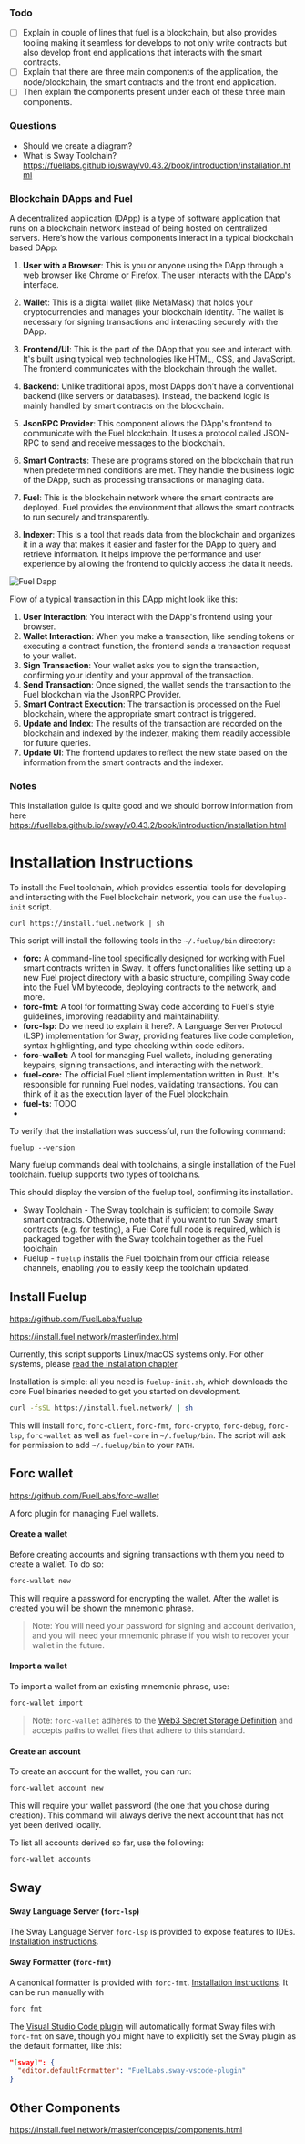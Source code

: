 ### Todo

- [ ] Explain in couple of lines that fuel is a blockchain, but also provides tooling making it seamless for
  develops to not only write contracts but also develop front end applications that interacts with the smart contracts.
- [ ] Explain that there are three main components of the application, the node/blockchain, the smart contracts and the
  front end application.
- [ ] Then explain the components present under each of these three main components.

### Questions

- Should we create a diagram?
- What is Sway Toolchain? https://fuellabs.github.io/sway/v0.43.2/book/introduction/installation.html

### Blockchain DApps and Fuel
A decentralized application (DApp) is a type of software application that runs on a blockchain network instead of being hosted on centralized servers. Here’s how the various components interact in a typical blockchain based DApp:

1. **User with a Browser**: This is you or anyone using the DApp through a web browser like Chrome or Firefox. The user interacts with the DApp's interface.

2. **Wallet**: This is a digital wallet (like MetaMask) that holds your cryptocurrencies and manages your blockchain identity. The wallet is necessary for signing transactions and interacting securely with the DApp.

3. **Frontend/UI**: This is the part of the DApp that you see and interact with. It's built using typical web technologies like HTML, CSS, and JavaScript. The frontend communicates with the blockchain through the wallet.

4. **Backend**: Unlike traditional apps, most DApps don’t have a conventional backend (like servers or databases). Instead, the backend logic is mainly handled by smart contracts on the blockchain.

5. **JsonRPC Provider**: This component allows the DApp's frontend to communicate with the Fuel blockchain. It uses a protocol called JSON-RPC to send and receive messages to the blockchain.

6. **Smart Contracts**: These are programs stored on the blockchain that run when predetermined conditions are met. They handle the business logic of the DApp, such as processing transactions or managing data.

7. **Fuel**: This is the blockchain network where the smart contracts are deployed. Fuel provides the environment that allows the smart contracts to run securely and transparently.

8. **Indexer**: This is a tool that reads data from the blockchain and organizes it in a way that makes it easier and faster for the DApp to query and retrieve information. It helps improve the performance and user experience by allowing the frontend to quickly access the data it needs.

![Fuel Dapp](https://raw.githubusercontent.com/RobinNagpal/fuels-token-example/main/assets/images/fuel_dapp.png)

Flow of a typical transaction in this DApp might look like this:

1. **User Interaction**: You interact with the DApp's frontend using your browser.
2. **Wallet Interaction**: When you make a transaction, like sending tokens or executing a contract function, the frontend sends a transaction request to your wallet.
3. **Sign Transaction**: Your wallet asks you to sign the transaction, confirming your identity and your approval of the transaction.
4. **Send Transaction**: Once signed, the wallet sends the transaction to the Fuel blockchain via the JsonRPC Provider.
5. **Smart Contract Execution**: The transaction is processed on the Fuel blockchain, where the appropriate smart contract is triggered.
6. **Update and Index**: The results of the transaction are recorded on the blockchain and indexed by the indexer, making them readily accessible for future queries.
7. **Update UI**: The frontend updates to reflect the new state based on the information from the smart contracts and the indexer.


### Notes

This installation guide is quite good and we should borrow information from
here https://fuellabs.github.io/sway/v0.43.2/book/introduction/installation.html

# Installation Instructions

To install the Fuel toolchain, which provides essential tools for developing and interacting with the Fuel blockchain
network, you can use the `fuelup-init` script.

```
curl https://install.fuel.network | sh
```

This script will install the following tools in the `~/.fuelup/bin` directory:

- **forc:** A command-line tool specifically designed for working with Fuel smart contracts written in Sway. It offers
  functionalities like setting up a new Fuel project directory with a basic structure, compiling Sway code into the Fuel
  VM bytecode, deploying contracts to the network, and more.
- **forc-fmt:** A tool for formatting Sway code according to Fuel's style guidelines, improving readability and
  maintainability.
- **forc-lsp:** Do we need to explain it here?. A Language Server Protocol (LSP) implementation for Sway, providing
  features like code completion, syntax highlighting, and type checking within code editors.
- **forc-wallet:** A tool for managing Fuel wallets, including generating keypairs, signing transactions, and
  interacting with the network.
- **fuel-core:** The official Fuel client implementation written in Rust. It's responsible for running Fuel nodes,
  validating transactions. You can think of it as the execution layer of the Fuel blockchain.
- **fuel-ts**: TODO
-

To verify that the installation was successful, run the following command:

```
fuelup --version
```

Many fuelup commands deal with toolchains, a single installation of the Fuel toolchain. fuelup supports two types of 
toolchains.

This should display the version of the fuelup tool, confirming its installation.

* Sway Toolchain - The Sway toolchain is sufficient to compile Sway smart contracts. Otherwise, note that if you want to run Sway smart contracts (e.g. for testing), a Fuel Core full node is required, which is packaged together with the Sway toolchain together as the Fuel toolchain
* Fuelup - `fuelup` installs the Fuel toolchain from our official release channels, enabling you to easily keep the toolchain updated.   



## Install Fuelup
https://github.com/FuelLabs/fuelup

https://install.fuel.network/master/index.html



Currently, this script supports Linux/macOS systems only. For other systems, please [read the Installation chapter](https://fuellabs.github.io/fuelup/master/installation/other.html).

Installation is simple: all you need is `fuelup-init.sh`, which downloads the core Fuel binaries needed to get you started on development.

```sh
curl -fsSL https://install.fuel.network/ | sh
```
<!-- install:example:end -->

This will install `forc`, `forc-client`, `forc-fmt`, `forc-crypto`, `forc-debug`, `forc-lsp`, `forc-wallet` as well as `fuel-core` in `~/.fuelup/bin`. The script will ask for permission to add `~/.fuelup/bin` to your `PATH`.


## Forc wallet
https://github.com/FuelLabs/forc-wallet

A forc plugin for managing Fuel wallets.

#### Create a wallet

Before creating accounts and signing transactions with them you need to create a wallet. To do so:

```sh
forc-wallet new
```

This will require a password for encrypting the wallet. After the wallet is created you will be shown the mnemonic phrase.

> Note: You will need your password for signing and account derivation, and you will need your mnemonic phrase if you wish to recover your wallet in the future.

#### Import a wallet

To import a wallet from an existing mnemonic phrase, use:

```sh
forc-wallet import
```

> Note: `forc-wallet` adheres to the [Web3 Secret Storage Definition](https://ethereum.org/en/developers/docs/data-structures-and-encoding/web3-secret-storage) and accepts paths to wallet files that adhere to this standard.

#### Create an account

To create an account for the wallet, you can run:

```sh
forc-wallet account new
```

This will require your wallet password (the one that you chose during creation). This command will always derive the next account that has not yet been derived locally.

To list all accounts derived so far, use the following:

```sh
forc-wallet accounts
```

## Sway 
#### Sway Language Server (`forc-lsp`)

The Sway Language Server `forc-lsp` is provided to expose features to IDEs. [Installation instructions](../lsp/installation.md).

#### Sway Formatter (`forc-fmt`)

A canonical formatter is provided with `forc-fmt`. [Installation instructions](./getting_started.md). It can be run manually with

```sh
forc fmt
```

The [Visual Studio Code plugin](https://marketplace.visualstudio.com/items?itemName=FuelLabs.sway-vscode-plugin) will
automatically format Sway files with `forc-fmt` on save, though you might have to explicitly set the Sway plugin as the
default formatter, like this:

```json
"[sway]": {
  "editor.defaultFormatter": "FuelLabs.sway-vscode-plugin"
}
```

## Other Components
https://install.fuel.network/master/concepts/components.html


